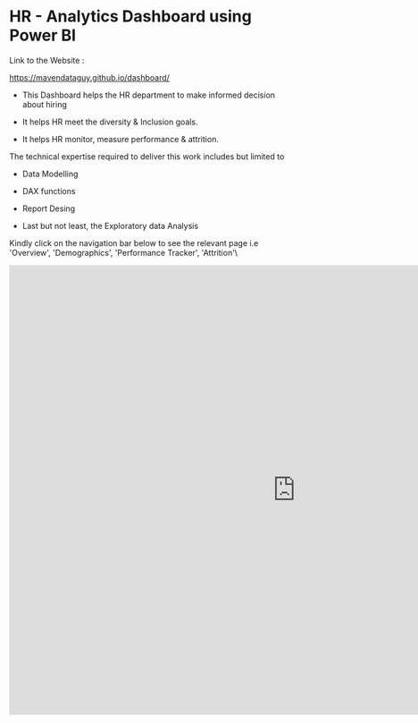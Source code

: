 # HR - Analytics Dashboard using Power BI

Link to the Website :

https://mavendataguy.github.io/dashboard/

* This Dashboard helps the HR department to make informed decision about hiring

* It helps HR meet the diversity & Inclusion goals.

* It helps HR monitor, measure performance & attrition.


The technical expertise required to deliver this work includes but limited to 

* Data Modelling

* DAX functions

* Report Desing

* Last but not least, the Exploratory data Analysis

Kindly click on the navigation bar below to see the relevant page i.e 'Overview', 'Demographics', 'Performance Tracker', 'Attrition'\



<iframe title="HR Analytics" width="1024" height="804" src="https://app.powerbi.com/view?r=eyJrIjoiNTVkZDM1NWYtZjI2Zi00ZmU1LTkzNDktNGJiZWU2OTQzNjA2IiwidCI6ImYyMzM5ZGY5LWYxZmQtNDI0Yy1hZjYyLWVhMmZmODk2ZjlmMiIsImMiOjEwfQ%3D%3D" frameborder="0" allowFullScreen="true"></iframe>





